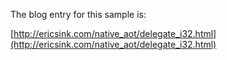 
The blog entry for this sample is:

[http://ericsink.com/native_aot/delegate_i32.html](http://ericsink.com/native_aot/delegate_i32.html)

